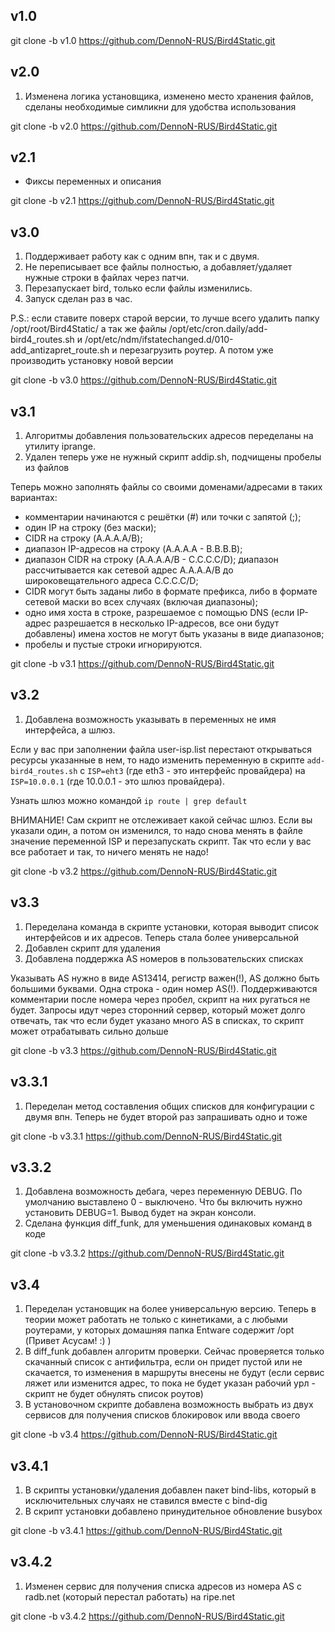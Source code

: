 ## v1.0 

git clone -b v1.0 https://github.com/DennoN-RUS/Bird4Static.git

## v2.0

1) Изменена логика установщика, изменено место хранения файлов, сделаны необходимые симликни для удобства использования

git clone -b v2.0 https://github.com/DennoN-RUS/Bird4Static.git

## v2.1

- Фиксы переменных и описания

git clone -b v2.1 https://github.com/DennoN-RUS/Bird4Static.git

## v3.0

1) Поддерживает работу как с одним впн, так и с двумя.
2) Не переписывает все файлы полностью, а добавляет/удаляет нужные строки в файлах через патчи.
3) Перезапускает bird, только если файлы изменились.
4) Запуск сделан раз в час.

P.S.: если ставите поверх старой версии, то лучше всего удалить папку /opt/root/Bird4Static/ а так же файлы /opt/etc/cron.daily/add-bird4_routes.sh и /opt/etc/ndm/ifstatechanged.d/010-add_antizapret_route.sh и перезагрузить роутер. А потом уже производить установку новой версии

git clone -b v3.0 https://github.com/DennoN-RUS/Bird4Static.git


## v3.1

1) Алгоритмы добавления пользовательских адресов переделаны на утилиту iprange.
2) Удален теперь уже не нужный скрипт addip.sh, подчищены пробелы из файлов

Теперь можно заполнять файлы со своими доменами/адресами в таких вариантах:
- комментарии начинаются с решётки (#) или точки с запятой (;);
- один IP на строку (без маски);
- CIDR на строку (A.A.A.A/B);
- диапазон IP-адресов на строку (A.A.A.A - B.B.B.B);
- диапазон CIDR на строку (A.A.A.A/B - C.C.C.C/D); диапазон рассчитывается как сетевой адрес A.A.A.A/B до широковещательного адреса C.C.C.C/D;
- CIDR могут быть заданы либо в формате префикса, либо в формате сетевой маски во всех случаях (включая диапазоны);
- одно имя хоста в строке, разрешаемое с помощью DNS (если IP-адрес разрешается в несколько IP-адресов, все они будут добавлены) имена хостов не могут быть указаны в виде диапазонов;
- пробелы и пустые строки игнорируются.

git clone -b v3.1 https://github.com/DennoN-RUS/Bird4Static.git

## v3.2

1) Добавлена возможность указывать в переменных не имя интерфейса, а шлюз.

Если у вас при заполнении файла user-isp.list перестают открываться ресурсы указанные в нем, то надо изменить переменную в скрипте `add-bird4_routes.sh` с `ISP=eht3` (где eth3 - это интерфейс провайдера) на `ISP=10.0.0.1` (где 10.0.0.1 - это шлюз провайдера).

Узнать шлюз можно командой `ip route | grep default`

ВНИМАНИЕ! Сам скрипт не отслеживает какой сейчас шлюз. Если вы указали один, а потом он изменился, то надо снова менять в файле значение переменной ISP и перезапускать скрипт. Так что если у вас все работает и так, то ничего менять не надо!

git clone -b v3.2 https://github.com/DennoN-RUS/Bird4Static.git

## v3.3

1) Переделана команда в скрипте установки, которая выводит список интерфейсов и их адресов. Теперь стала более универсальной
2) Добавлен скрипт для удаления
3) Добавлена поддержка AS номеров в пользовательских списках

Указывать AS нужно в виде AS13414, регистр важен(!), AS должно быть большими буквами. Одна строка - один номер AS(!). Поддерживаются комментарии после номера через пробел, скрипт на них ругаться не будет. Запросы идут через сторонний сервер, который может долго отвечать, так что если будет указано много AS в списках, то скрипт может отрабатывать сильно дольше

git clone -b v3.3 https://github.com/DennoN-RUS/Bird4Static.git

## v3.3.1

1) Переделан метод составления общих списков для конфигурации с двумя впн. Теперь не будет второй раз запрашивать одно и тоже

git clone -b v3.3.1 https://github.com/DennoN-RUS/Bird4Static.git

## v3.3.2

1) Добавлена возможность дебага, через переменную DEBUG. По умолчанию выставлено 0 - выключено. Что бы включить нужно установить DEBUG=1. Вывод будет на экран консоли. 
2) Сделана функция diff_funk, для уменьшения одинаковых команд в коде

git clone -b v3.3.2 https://github.com/DennoN-RUS/Bird4Static.git

## v3.4

1) Переделан установщик на более универсальную версию. Теперь в теории может работать не только с кинетиками, а с любыми роутерами, у которых домашняя папка Entware содержит /opt (Привет Асусам! :) )
2) В diff_funk добавлен алгоритм проверки. Сейчас проверяется только скачанный список с антифильтра, если он придет пустой или не скачается, то изменения в маршруты внесены не будут (если сервис ляжет или изменится адрес, то пока не будет указан рабочий урл - скрипт не будет обнулять список роутов)
3) В установочном скрипте добавлена возможность выбрать из двух сервисов для получения списков блокировок или ввода своего

git clone -b v3.4 https://github.com/DennoN-RUS/Bird4Static.git

## v3.4.1

1) В скрипты установки/удаления добавлен пакет bind-libs, который в исключительных случаях не ставился вместе с bind-dig
2) В скрипт установки добавлено принудительное обновление busybox

git clone -b v3.4.1 https://github.com/DennoN-RUS/Bird4Static.git

## v3.4.2

1) Изменен сервис для получения списка адресов из номера AS c radb.net (который перестал работать) на ripe.net

git clone -b v3.4.2 https://github.com/DennoN-RUS/Bird4Static.git